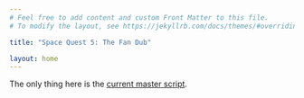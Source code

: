 ```yaml
---
# Feel free to add content and custom Front Matter to this file.
# To modify the layout, see https://jekyllrb.com/docs/themes/#overriding-theme-defaults

title: "Space Quest 5: The Fan Dub"

layout: home
---
```


The only thing here is the [current master script](script/).
